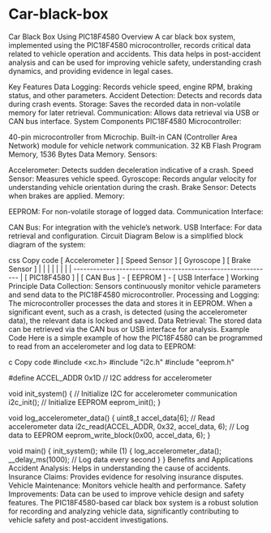 # Car-black-box
Car Black Box Using PIC18F4580
Overview
A car black box system, implemented using the PIC18F4580 microcontroller, records critical data related to vehicle operation and accidents. This data helps in post-accident analysis and can be used for improving vehicle safety, understanding crash dynamics, and providing evidence in legal cases.

Key Features
Data Logging: Records vehicle speed, engine RPM, braking status, and other parameters.
Accident Detection: Detects and records data during crash events.
Storage: Saves the recorded data in non-volatile memory for later retrieval.
Communication: Allows data retrieval via USB or CAN bus interface.
System Components
PIC18F4580 Microcontroller:

40-pin microcontroller from Microchip.
Built-in CAN (Controller Area Network) module for vehicle network communication.
32 KB Flash Program Memory, 1536 Bytes Data Memory.
Sensors:

Accelerometer: Detects sudden deceleration indicative of a crash.
Speed Sensor: Measures vehicle speed.
Gyroscope: Records angular velocity for understanding vehicle orientation during the crash.
Brake Sensor: Detects when brakes are applied.
Memory:

EEPROM: For non-volatile storage of logged data.
Communication Interface:

CAN Bus: For integration with the vehicle’s network.
USB Interface: For data retrieval and configuration.
Circuit Diagram
Below is a simplified block diagram of the system:

css
Copy code
[ Accelerometer ]    [ Speed Sensor ]    [ Gyroscope ]    [ Brake Sensor ]
        |                     |                   |                 |
        |                     |                   |                 |
        -------------------------------------------------------------
                                |
                          [ PIC18F4580 ]
                                |
                  [ CAN Bus ] - [ EEPROM ] - [ USB Interface ]
Working Principle
Data Collection: Sensors continuously monitor vehicle parameters and send data to the PIC18F4580 microcontroller.
Processing and Logging: The microcontroller processes the data and stores it in EEPROM. When a significant event, such as a crash, is detected (using the accelerometer data), the relevant data is locked and saved.
Data Retrieval: The stored data can be retrieved via the CAN bus or USB interface for analysis.
Example Code
Here is a simple example of how the PIC18F4580 can be programmed to read from an accelerometer and log data to EEPROM:

c
Copy code
#include <xc.h>
#include "i2c.h"
#include "eeprom.h"

#define ACCEL_ADDR 0x1D  // I2C address for accelerometer

void init_system() {
    // Initialize I2C for accelerometer communication
    i2c_init();
    // Initialize EEPROM
    eeprom_init();
}

void log_accelerometer_data() {
    uint8_t accel_data[6];
    // Read accelerometer data
    i2c_read(ACCEL_ADDR, 0x32, accel_data, 6);
    // Log data to EEPROM
    eeprom_write_block(0x00, accel_data, 6);
}

void main() {
    init_system();
    while (1) {
        log_accelerometer_data();
        __delay_ms(1000);  // Log data every second
    }
}
Benefits and Applications
Accident Analysis: Helps in understanding the cause of accidents.
Insurance Claims: Provides evidence for resolving insurance disputes.
Vehicle Maintenance: Monitors vehicle health and performance.
Safety Improvements: Data can be used to improve vehicle design and safety features.
The PIC18F4580-based car black box system is a robust solution for recording and analyzing vehicle data, significantly contributing to vehicle safety and post-accident investigations.
